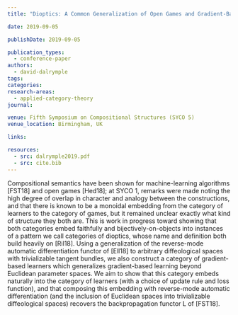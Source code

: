 ```yaml
---
title: "Dioptics: A Common Generalization of Open Games and Gradient-Based Learners"

date: 2019-09-05

publishDate: 2019-09-05

publication_types:
  - conference-paper
authors:
  - david-dalrymple
tags:
categories:
research-areas:
  - applied-category-theory
journal:

venue: Fifth Symposium on Compositional Structures (SYCO 5)
venue_location: Birmingham, UK

links:

resources:
  - src: dalrymple2019.pdf
  - src: cite.bib
---
```

Compositional semantics have been shown for machine-learning algorithms [FST18] and open games [Hed18]; at SYCO 1, remarks were made noting the high degree of overlap in character and analogy between the constructions, and that there is known to be a monoidal embedding from the category of learners to the category of games, but it remained unclear exactly what kind of structure they both are. This is work in progress toward showing that both categories embed faithfully and bijectively-on-objects into instances of a pattern we call categories of dioptics, whose name and definition both build heavily on [Ril18]. Using a generalization of the reverse-mode automatic differentiation functor of [Ell18] to arbitrary diffeological spaces with trivializable tangent bundles, we also construct a category of gradient-based learners which generalizes gradient-based learning beyond Euclidean parameter spaces. We aim to show that this category embeds naturally into the category of learners (with a choice of update rule and loss function), and that composing this embedding with reverse-mode automatic differentiation (and the inclusion of Euclidean spaces into trivializable diffeological spaces) recovers the backpropagation functor L of [FST18].
